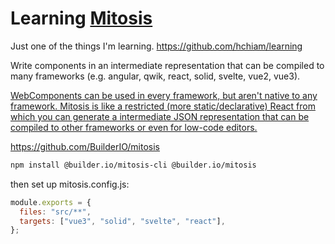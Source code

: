 # Learning [Mitosis](https://github.com/BuilderIO/mitosis)

Just one of the things I'm learning. https://github.com/hchiam/learning

Write components in an intermediate representation that can be compiled to many frameworks (e.g. angular, qwik, react, solid, svelte, vue2, vue3).

[WebComponents can be used in every framework, but aren't native to any framework. Mitosis is like a restricted (more static/declarative) React from which you can generate a intermediate JSON representation that can be compiled to other frameworks or even for low-code editors.](https://www.youtube.com/watch?v=XQIuv34-K_8)

https://github.com/BuilderIO/mitosis

```sh
npm install @builder.io/mitosis-cli @builder.io/mitosis
```

then set up mitosis.config.js:

```js
module.exports = {
  files: "src/**",
  targets: ["vue3", "solid", "svelte", "react"],
};
```
